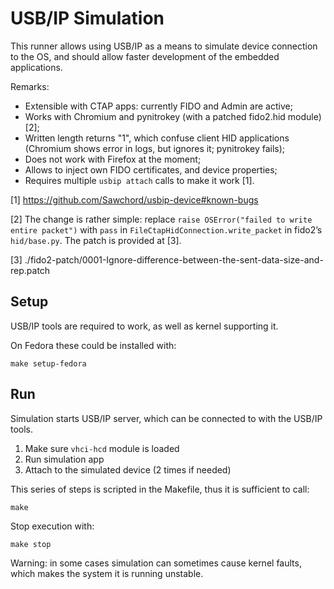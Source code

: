 # USB/IP Simulation

This runner allows using USB/IP as a means to simulate device connection
to the OS, and should allow faster development of the embedded applications.

Remarks:
- Extensible with CTAP apps: currently FIDO and Admin are active;
- Works with Chromium and pynitrokey (with a patched fido2.hid module) [2];
- Written length returns "1", which confuse client HID applications
  (Chromium shows error in logs, but ignores it; pynitrokey fails);
- Does not work with Firefox at the moment;
- Allows to inject own FIDO certificates, and device properties;
- Requires multiple `usbip attach` calls to make it work [1].

[1] https://github.com/Sawchord/usbip-device#known-bugs

[2] The change is rather simple: replace `raise OSError("failed to write entire packet")` with `pass` in `FileCtapHidConnection.write_packet` in fido2’s `hid/base.py`. The patch is provided at [3].

[3] ./fido2-patch/0001-Ignore-difference-between-the-sent-data-size-and-rep.patch

## Setup

USB/IP tools are required to work, as well as kernel supporting it.

On Fedora these could be installed with:
```
make setup-fedora
```

## Run 

Simulation starts USB/IP server, which can be connected to with the USB/IP tools. 
1. Make sure `vhci-hcd` module is loaded
2. Run simulation app
3. Attach to the simulated device (2 times if needed) 

This series of steps is scripted in the Makefile, thus it is sufficient to call:
```
make 
```

Stop execution with:
``` 
make stop
```

Warning: in some cases simulation can sometimes cause kernel faults, which makes the system it is running unstable.
